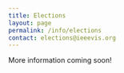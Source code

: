 ```yaml
---
title: Elections
layout: page
permalink: /info/elections
contact: elections@ieeevis.org
---
```


More information coming soon!
